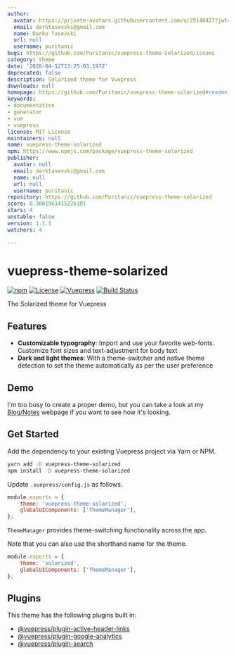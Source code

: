 ```yaml
---
author:
  avatar: https://private-avatars.githubusercontent.com/u/25148427?jwt=eyJhbGciOiJIUzI1NiIsInR5cCI6IkpXVCJ9.eyJpc3MiOiJnaXRodWIuY29tIiwiYXVkIjoicmF3LmdpdGh1YnVzZXJjb250ZW50LmNvbSIsImtleSI6ImtleTEiLCJleHAiOjE3MzQ2NzE3NjAsIm5iZiI6MTczNDY3MDU2MCwicGF0aCI6Ii91LzI1MTQ4NDI3In0.wpDORfg-is_5dtro_vmh4iibnTZ2uPTy7nLN9zeEXSw&v=4
  email: darktasevski@gmail.com
  name: Darko Tasevski
  url: null
  username: puritanic
bugs: https://github.com/Puritanic/vuepress-theme-solarized/issues
category: theme
date: '2020-04-12T13:25:03.197Z'
deprecated: false
description: Solarized theme for Vuepress
downloads: null
homepage: https://github.com/Puritanic/vuepress-theme-solarized#readme
keywords:
- documentation
- generator
- vue
- vuepress
license: MIT License
maintainers: null
name: vuepress-theme-solarized
npm: https://www.npmjs.com/package/vuepress-theme-solarized
publisher:
  avatar: null
  email: darktasevski@gmail.com
  name: null
  url: null
  username: puritanic
repository: https://github.com/Puritanic/vuepress-theme-solarized
score: 0.3001961415226101
stars: 4
unstable: false
version: 1.1.1
watchers: 4

---
```


# vuepress-theme-solarized

[![npm](https://img.shields.io/npm/v/vuepress-theme-solarized)](https://www.npmjs.com/package/vuepress-theme-solarized) [![License](https://img.shields.io/badge/license-MIT-green.svg)](./LICENSE) [![Vuepress](https://img.shields.io/github/package-json/dependency-version/Puritanic/vuepress-theme-solarized/@vuepress/plugin-search?label=vuepress)](https://github.com/vuejs/vuepress) [![Build Status](https://travis-ci.org/Puritanic/vuepress-theme-solarized.svg?branch=master)](https://travis-ci.org/Puritanic/vuepress-theme-solarized)

The Solarized theme for Vuepress

## Features

-   **Customizable typography**: Import and use your favorite web-fonts. Customize font sizes and text-adjustment for body text
-   **Dark and light themes**: With a theme-switcher and native theme detection to set the theme automatically as per the user preference

## Demo

I'm too busy to create a proper demo, but you can take a look at my [Blog/Notes](https://puritanic.github.io/CompSci/) webpage if you want to see how it's looking.

## Get Started

Add the dependency to your existing Vuepress project via Yarn or NPM.

```sh
yarn add -D vuepress-theme-solarized
npm install -D vuepress-theme-solarized
```

Update `.vuepress/config.js` as follows.

```js
module.exports = {
	theme: 'vuepress-theme-solarized',
	globalUIComponents: ['ThemeManager'],
};
```

`ThemeManager` provides theme-switching functionality across the app.

Note that you can also use the shorthand name for the theme.

```js
module.exports = {
	theme: 'solarized',
	globalUIComponents: ['ThemeManager'],
};
```

## Plugins

This theme has the following plugins built in:

-   [@vuepress/plugin-active-header-links](https://github.com/vuejs/vuepress/tree/master/packages/@vuepress/plugin-active-header-links)
-   [@vuepress/plugin-google-analytics](https://github.com/vuejs/vuepress/tree/master/packages/%40vuepress/plugin-google-analytics)
-   [@vuepress/plugin-search](https://github.com/vuejs/vuepress/tree/master/packages/%40vuepress/plugin-search)
